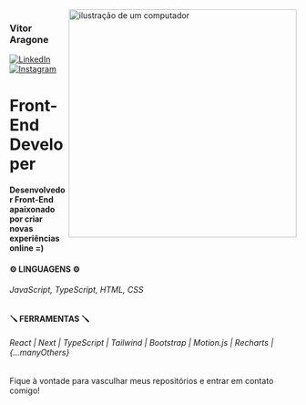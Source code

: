 <img src="https://raw.githubusercontent.com/MicaelliMedeiros/micaellimedeiros/master/image/computer-illustration.png" alt="ilustração de um computador" min-width="400px" max-width="400px" width="400px" align="right">


<h3 align="left"> 
  Vitor Aragone
</h3>
<p align="left">
  <a href="https://www.linkedin.com/in/vitor-aragone/" title="LinkedIn">
  <img src="https://img.shields.io/badge/-Linkedin-0e76a8?style=flat-square&logo=Linkedin&logoColor=white&link=https://www.linkedin.com/in/vitor-aragone/" alt="LinkedIn"/></a>
  <a href="https://www.instagram.com/vitoraragone" title="Instagram">
  <img src="https://img.shields.io/badge/-Instagram-DF0174?style=flat-square&labelColor=DF0174&logo=instagram&logoColor=white&link=https://www.instagram.com/vitoraragone" alt="Instagram"/></a>
</p>
<p align="left"><h1>Front-End Developer</h1></p>

<h4>Desenvolvedor Front-End apaixonado por criar novas experiências online =)</h4>


<h4 align="left" >
  ⚙️ LINGUAGENS ⚙️ 
</h4>
<h6 align="left">JavaScript, TypeScript, HTML, CSS</h6>


<h4 align="left">
  🪛 FERRAMENTAS 🪛 
</h4>
<h6 align="left">React | Next | TypeScript | Tailwind | Bootstrap | Motion.js | Recharts | {...manyOthers}</h6>


<p align="left">
  Fique à vontade para vasculhar meus repositórios e entrar em contato comigo!
</p>
